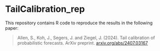 # TailCalibration_rep

This repository contains R code to reproduce the results in the following paper:

> Allen, S., Koh, J., Segers, J. and Ziegel, J. (2024). 
> Tail calibration of probabilistic forecasts.
> ArXiv preprint.
> [arxiv.org/abs/2407.03167](https://arxiv.org/abs/2407.03167)



